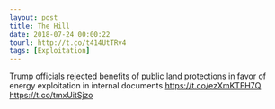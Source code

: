 ```yaml
---
layout: post
title: The Hill
date: 2018-07-24 00:00:22
tourl: http://t.co/t414UtTRv4
tags: [Exploitation]
---
```

Trump officials rejected benefits of public land protections in favor of energy exploitation in internal documents https://t.co/ezXmKTFH7Q https://t.co/tmxUitSjzo